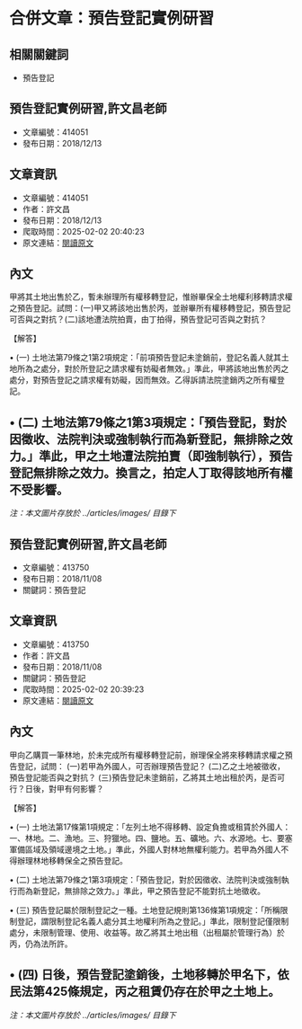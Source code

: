 # 合併文章：預告登記實例研習

## 相關關鍵詞
- 預告登記

## 預告登記實例研習,許文昌老師
- 文章編號：414051
- 發布日期：2018/12/13


## 文章資訊
- 文章編號：414051
- 作者：許文昌
- 發布日期：2018/12/13
- 爬取時間：2025-02-02 20:40:23
- 原文連結：[閱讀原文](https://real-estate.get.com.tw/Columns/detail.aspx?no=414051)

## 內文
甲將其土地出售於乙，暫未辦理所有權移轉登記，惟辦畢保全土地權利移轉請求權之預告登記。試問：(一)甲又將該地出售於丙，並辦畢所有權移轉登記，預告登記可否與之對抗？(二)該地遭法院拍賣，由丁拍得，預告登記可否與之對抗？

【解答】

• (一) 土地法第79條之1第2項規定：「前項預告登記未塗銷前，登記名義人就其土地所為之處分，對於所登記之請求權有妨礙者無效。」準此，甲將該地出售於丙之處分，對預告登記之請求權有妨礙，因而無效。乙得訴請法院塗銷丙之所有權登記。

• (二) 土地法第79條之1第3項規定：「預告登記，對於因徵收、法院判決或強制執行而為新登記，無排除之效力。」準此，甲之土地遭法院拍賣（即強制執行），預告登記無排除之效力。換言之，拍定人丁取得該地所有權不受影響。
---
*注：本文圖片存放於 ../articles/images/ 目錄下*


## 預告登記實例研習,許文昌老師
- 文章編號：413750
- 發布日期：2018/11/08
- 關鍵詞：預告登記


## 文章資訊
- 文章編號：413750
- 作者：許文昌
- 發布日期：2018/11/08
- 關鍵詞：預告登記
- 爬取時間：2025-02-02 20:39:23
- 原文連結：[閱讀原文](https://real-estate.get.com.tw/Columns/detail.aspx?no=413750)

## 內文
甲向乙購買一筆林地，於未完成所有權移轉登記前，辦理保全將來移轉請求權之預告登記，試問： (一)若甲為外國人，可否辦理預告登記？ (二)乙之土地被徵收，預告登記能否與之對抗？ (三)預告登記未塗銷前，乙將其土地出租於丙，是否可行？日後，對甲有何影響？

【解答】

• (一) 土地法第17條第1項規定：「左列土地不得移轉、設定負擔或租賃於外國人：一、林地。二、漁地。三、狩獵地。四、鹽地。五、礦地。六、水源地。七、要塞軍備區域及領域邊境之土地。」準此，外國人對林地無權利能力。若甲為外國人不得辦理林地移轉保全之預告登記。

• (二) 土地法第79條之1第3項規定：「預告登記，對於因徵收、法院判決或強制執行而為新登記，無排除之效力。」準此，甲之預告登記不能對抗土地徵收。

• (三) 預告登記屬於限制登記之一種。土地登記規則第136條第1項規定：「所稱限制登記，謂限制登記名義人處分其土地權利所為之登記。」準此，限制登記僅限制處分，未限制管理、使用、收益等。故乙將其土地出租（出租屬於管理行為）於丙，仍為法所許。

• (四) 日後，預告登記塗銷後，土地移轉於甲名下，依民法第425條規定，丙之租賃仍存在於甲之土地上。
---
*注：本文圖片存放於 ../articles/images/ 目錄下*

